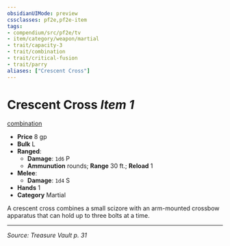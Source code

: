 ```yaml
---
obsidianUIMode: preview
cssclasses: pf2e,pf2e-item
tags:
- compendium/src/pf2e/tv
- item/category/weapon/martial
- trait/capacity-3
- trait/combination
- trait/critical-fusion
- trait/parry
aliases: ["Crescent Cross"]
---
```

# Crescent Cross *Item 1*  
[combination](rules/traits/combination-g-g.md "Combination Weapon Trait")  

- **Price** 8 gp
- **Bulk** L
- **Ranged**:  
  - **Damage**: `1d6` P
  - **Ammunution** rounds; **Range** 30 ft.; **Reload** 1
- **Melee**:  
  - **Damage**: `1d4` S
- **Hands** 1
- **Category** Martial

A crescent cross combines a small scizore with an arm-mounted crossbow apparatus that can hold up to three bolts at a time.


---
*Source: Treasure Vault p. 31*